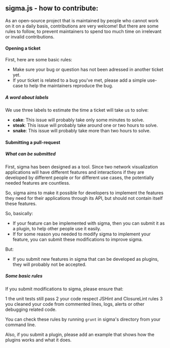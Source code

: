 ## sigma.js - how to contribute:

As an open-source project that is maintained by people who cannot work on it on a daily basis, contributions are very welcome! But there are some rules to follow, to prevent maintainers to spend too much time on irrelevant or invalid contributions.

#### Opening a ticket

First, here are some basic rules:

 - Make sure your bug or question has not been adressed in another ticket yet.
 - If your ticket is related to a bug you've met, please add a simple use-case to help the maintainers reproduce the bug.

##### A word about labels

We use three labels to estimate the time a ticket will take us to solve:

 - **cake**: This issue will probably take only some minutes to solve.
 - **steak**: This issue will probably take around one or two hours to solve.
 - **snake**: This issue will probably take more than two hours to solve.

#### Submitting a pull-request

##### What can be submitted

First, sigma has been designed as a tool. Since two network visualization applications will have different features and interactions if they are developed by different people or for different use cases, the potentially needed features are countless.

So, sigma aims to make it possible for developers to implement the features they need for their applications through its API, but should not contain itself these features.

So, basically:

 - If your feature can be implemented with sigma, then you can submit it as a plugin, to help other people use it easily.
 - If for some reason you needed to modify sigma to implement your feature, you can submit these modifications to improve sigma.

But:

 - If you submit new features in sigma that can be developed as plugins, they will probably not be accepted.

##### Some basic rules

If you submit modifications to sigma, please ensure that:

 1 the unit tests still pass
 2 your code respect JSHint and ClosureLint rules
 3 you cleaned your code from commented lines, logs, alerts or other debugging related code.

You can check these rules by running `grunt` in sigma's directory from your command line.

Also, if you submit a plugin, please add an example that shows how the plugins works and what it does.
